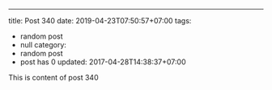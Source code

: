 ---
title: Post 340
date: 2019-04-23T07:50:57+07:00
tags:
  - random post
  - null
category:
  - random post
  - post has 0
updated: 2017-04-28T14:38:37+07:00

This is content of post 340